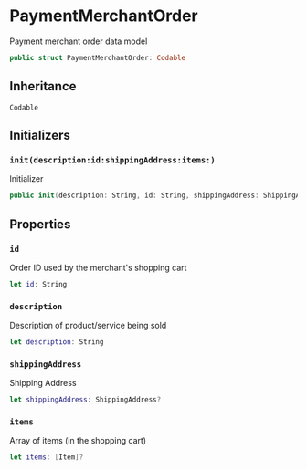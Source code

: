 # PaymentMerchantOrder

Payment merchant order data model

``` swift
public struct PaymentMerchantOrder: Codable
```

## Inheritance

`Codable`

## Initializers

### `init(description:id:shippingAddress:items:)`

Initializer

``` swift
public init(description: String, id: String, shippingAddress: ShippingAddress? = nil, items: [Item]? = nil)
```

## Properties

### `id`

Order ID used by the merchant's shopping cart

``` swift
let id: String
```

### `description`

Description of product/service being sold

``` swift
let description: String
```

### `shippingAddress`

Shipping Address

``` swift
let shippingAddress: ShippingAddress?
```

### `items`

Array of items (in the shopping cart)

``` swift
let items: [Item]?
```
